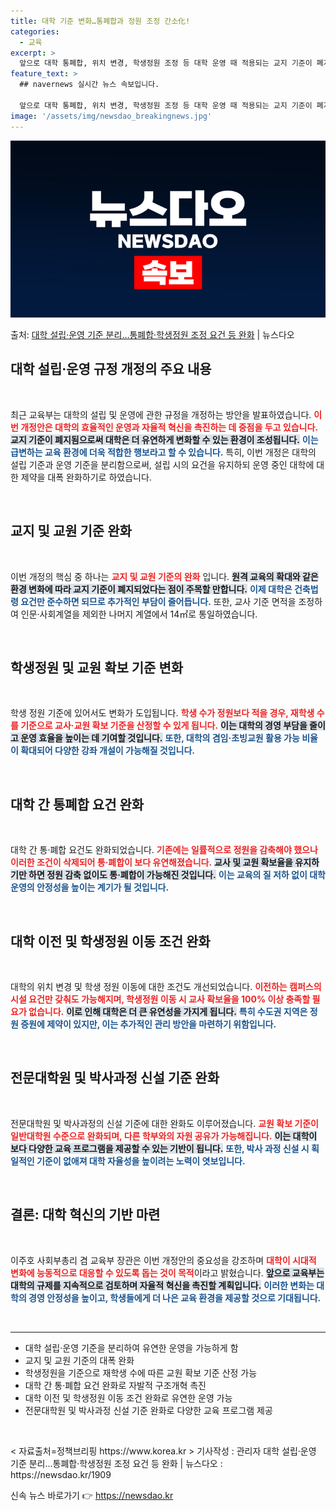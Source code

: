 ```yaml
---
title: 대학 기준 변화…통폐합과 정원 조정 간소化!
categories:
  - 교육
excerpt: >
  앞으로 대학 통폐합, 위치 변경, 학생정원 조정 등 대학 운영 때 적용되는 교지 기준이 폐지되고 교사교원수익…
feature_text: >
  ## navernews 실시간 뉴스 속보입니다.

  앞으로 대학 통폐합, 위치 변경, 학생정원 조정 등 대학 운영 때 적용되는 교지 기준이 폐지되고 교사교원수익…
image: '/assets/img/newsdao_breakingnews.jpg'
---
```


![뉴스다오 속보](/assets/img/newsdao_breakingnews.jpg)

<p>출처: <a href="https://newsdao.kr/1909" rel="dofollow">대학 설립·운영 기준 분리…통폐합·학생정원 조정 요건 등 완화</a> | 뉴스다오</p>

<h2 data-ke-size="size26">대학 설립·운영 규정 개정의 주요 내용</h2>

<p data-ke-size="size16">&nbsp;</p>  
최근 교육부는 대학의 설립 및 운영에 관한 규정을 개정하는 방안을 발표하였습니다. <b><span style="color: #ee2323;">이번 개정안은 대학의 효율적인 운영과 자율적 혁신을 촉진하는 데 중점을 두고 있습니다.</span></b> <b><span style="background-color: #21538527;">교지 기준이 폐지됨으로써 대학은 더 유연하게 변화할 수 있는 환경이 조성됩니다.</span></b> <b><span style="color: #1a5490;">이는 급변하는 교육 환경에 더욱 적합한 행보라고 할 수 있습니다.</span></b> 특히, 이번 개정은 대학의 설립 기준과 운영 기준을 분리함으로써, 설립 시의 요건을 유지하되 운영 중인 대학에 대한 제약을 대폭 완화하기로 하였습니다.

<p data-ke-size="size16">&nbsp;</p>  
<h2 data-ke-size="size26">교지 및 교원 기준 완화</h2>

<p data-ke-size="size16">&nbsp;</p>  
이번 개정의 핵심 중 하나는 <b><span style="color: #ee2323;">교지 및 교원 기준의 완화</span></b> 입니다. <b><span style="background-color: #21538527;">원격 교육의 확대와 같은 환경 변화에 따라 교지 기준이 폐지되었다는 점이 주목할 만합니다.</span></b> <b><span style="color: #1a5490;">이제 대학은 건축법령 요건만 준수하면 되므로 추가적인 부담이 줄어듭니다.</span></b> 또한, 교사 기준 면적을 조정하여 인문·사회계열을 제외한 나머지 계열에서 14㎡로 통일하였습니다.

<p data-ke-size="size16">&nbsp;</p>  
<h2 data-ke-size="size26">학생정원 및 교원 확보 기준 변화</h2>

<p data-ke-size="size16">&nbsp;</p>  
학생 정원 기준에 있어서도 변화가 도입됩니다. <b><span style="color: #ee2323;">학생 수가 정원보다 적을 경우, 재학생 수를 기준으로 교사·교원 확보 기준을 산정할 수 있게 됩니다.</span></b> <b><span style="background-color: #21538527;">이는 대학의 경영 부담을 줄이고 운영 효율을 높이는 데 기여할 것입니다.</span></b> <b><span style="color: #1a5490;">또한, 대학의 겸임·초빙교원 활용 가능 비율이 확대되어 다양한 강좌 개설이 가능해질 것입니다.</span></b>

<p data-ke-size="size16">&nbsp;</p>  
<h2 data-ke-size="size26">대학 간 통폐합 요건 완화</h2>

<p data-ke-size="size16">&nbsp;</p>  
대학 간 통·폐합 요건도 완화되었습니다. <b><span style="color: #ee2323;">기존에는 일률적으로 정원을 감축해야 했으나 이러한 조건이 삭제되어 통·폐합이 보다 유연해졌습니다.</span></b> <b><span style="background-color: #21538527;">교사 및 교원 확보율을 유지하기만 하면 정원 감축 없이도 통·폐합이 가능해진 것입니다.</span></b> <b><span style="color: #1a5490;">이는 교육의 질 저하 없이 대학 운영의 안정성을 높이는 계기가 될 것입니다.</span></b>

<p data-ke-size="size16">&nbsp;</p>  
<h2 data-ke-size="size26">대학 이전 및 학생정원 이동 조건 완화</h2>

<p data-ke-size="size16">&nbsp;</p>  
대학의 위치 변경 및 학생 정원 이동에 대한 조건도 개선되었습니다. <b><span style="color: #ee2323;">이전하는 캠퍼스의 시설 요건만 갖춰도 가능해지며, 학생정원 이동 시 교사 확보율을 100% 이상 충족할 필요가 없습니다.</span></b> <b><span style="background-color: #21538527;">이로 인해 대학은 더 큰 유연성을 가지게 됩니다.</span></b> <b><span style="color: #1a5490;">특히 수도권 지역은 정원 증원에 제약이 있지만, 이는 추가적인 관리 방안을 마련하기 위함입니다.</span></b>

<p data-ke-size="size16">&nbsp;</p>  
<h2 data-ke-size="size26">전문대학원 및 박사과정 신설 기준 완화</h2>

<p data-ke-size="size16">&nbsp;</p>  
전문대학원 및 박사과정의 신설 기준에 대한 완화도 이루어졌습니다. <b><span style="color: #ee2323;">교원 확보 기준이 일반대학원 수준으로 완화되며, 다른 학부와의 자원 공유가 가능해집니다.</span></b> <b><span style="background-color: #21538527;">이는 대학이 보다 다양한 교육 프로그램을 제공할 수 있는 기반이 됩니다.</span></b> <b><span style="color: #1a5490;">또한, 박사 과정 신설 시 획일적인 기준이 없애져 대학 자율성을 높이려는 노력이 엿보입니다.</span></b>

<p data-ke-size="size16">&nbsp;</p>  
<h2 data-ke-size="size26">결론: 대학 혁신의 기반 마련</h2>

<p data-ke-size="size16">&nbsp;</p>  
이주호 사회부총리 겸 교육부 장관은 이번 개정안의 중요성을 강조하며 <b><span style="color: #ee2323;">대학이 시대적 변화에 능동적으로 대응할 수 있도록 돕는 것이 목적</span></b>이라고 밝혔습니다. <b><span style="background-color: #21538527;">앞으로 교육부는 대학의 규제를 지속적으로 검토하며 자율적 혁신을 촉진할 계획입니다.</span></b> <b><span style="color: #1a5490;">이러한 변화는 대학의 경영 안정성을 높이고, 학생들에게 더 나은 교육 환경을 제공할 것으로 기대됩니다.</span></b> 

<p data-ke-size="size16">&nbsp;</p>  
<hr>  
<ul>  
<li>대학 설립·운영 기준을 분리하여 유연한 운영을 가능하게 함</li>  
<li>교지 및 교원 기준의 대폭 완화</li>  
<li>학생정원을 기준으로 재학생 수에 따른 교원 확보 기준 산정 가능</li>  
<li>대학 간 통·폐합 요건 완화로 자발적 구조개혁 촉진</li>  
<li>대학 이전 및 학생정원 이동 조건 완화로 유연한 운영 가능</li>  
<li>전문대학원 및 박사과정 신설 기준 완화로 다양한 교육 프로그램 제공</li>  
</ul>  
<p data-ke-size="size16">&nbsp;</p>   
< 자료출처=정책브리핑 https://www.korea.kr >  
기사작성 : 관리자  
대학 설립·운영 기준 분리…통폐합·학생정원 조정 요건 등 완화 | 뉴스다오  : https://newsdao.kr/1909   

신속 뉴스 바로가기 👉 <a href="https://newsdao.kr" rel="dofollow">https://newsdao.kr</a>


